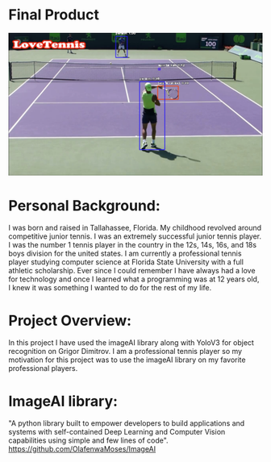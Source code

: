 # Final Product
![](Nadal.png)

# Personal Background:
I was born and raised in Tallahassee, Florida. My childhood revolved around competitive junior tennis. I was an extremely successful junior tennis player. I was the number 1 tennis player in the country in the 12s, 14s, 16s, and 18s boys division for the united states. I am currently a professional tennis player studying computer science at Florida State University with a full athletic scholarship. Ever since I could remember I have always had a love for technology and once I learned what a programming was at 12 years old, I knew it was something I wanted to do for the rest of my life.
# Project Overview:
In this project I have used the imageAI library along with YoloV3 for object recognition on Grigor Dimitrov. I am a professional tennis player so my motivation for this project was to use the imageAI library on my favorite professional players. 
# ImageAI library:
"A python library built to empower developers to build applications and systems with self-contained Deep Learning and Computer Vision capabilities using simple and few lines of code". 
https://github.com/OlafenwaMoses/ImageAI
